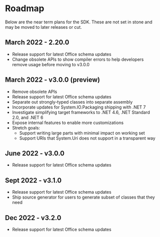 # Roadmap

Below are the near term plans for the SDK. These are not set in stone and may be moved to later releases or cut.

## March 2022 - 2.20.0
- Release support for latest Office schema updates
- Change obsolete APIs to show compiler errors to help developers remove usage before moving to v3.0.0

## March 2022 - v3.0.0 (preview)
- Remove obsolete APIs
- Release support for latest Office schema updates
- Separate out strongly-typed classes into separate assembly
- Incorporate updates for System.IO.Packaging shipping with .NET 7
- Investigate simplifying target frameworks to .NET 4.6, .NET Standard 2.0, and .NET 6
- Expose internal features to enable more customizations
- Stretch goals:
    - Support writing large parts with minimal impact on working set
    - Support URIs that System.Uri does not support in a transparent way

## June 2022 - v3.0.0
- Release support for latest Office schema updates

## Sept 2022 - v3.1.0
- Release support for latest Office schema updates
- Ship source generator for users to generate subset of classes that they need

## Dec 2022 - v3.2.0
- Release support for latest Office schema updates
